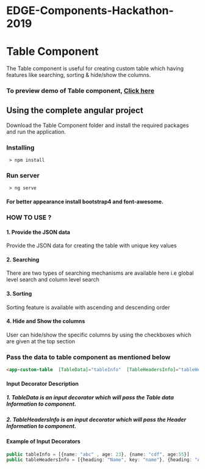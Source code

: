 # EDGE-Components-Hackathon-2019
# Table Component

The Table component is useful for creating custom table which having features like searching, sorting & hide/show the columns. 

<p align="center">
  
</p>

### To preview demo of Table component, [Click here](https://angular-wwpb6g.stackblitz.io/)

## Using the complete angular project
Download the Table Component folder and install the required packages and run the application.

### Installing

```
 > npm install
```

### Run server

```
 > ng serve
```
#### For better appearance install bootstrap4 and font-awesome.

### HOW TO USE ?

#### 1. Provide the JSON data
Provide the JSON data for creating the table with unique key values

#### 2. Searching
There are two types of searching mechanisms are available here i.e global level search and column level search

#### 3. Sorting
Sorting feature is available with ascending and descending order

#### 4. Hide and Show the columns
User can hide/show the specific columns by using the checkboxes which are given at the top section  

### Pass the data to table component as mentioned below

```html
<app-custom-table  [TableData]="tableInfo"  [TableHeadersInfo]="tableHeadersInfo"></app-custom-table>
```
#### Input Decorator Description

##### 1. TableData is an input decorator which will pass the Table data Information to component.

##### 2. TableHeadersInfo is an input decorator which will pass the Header Information to component.

#### Example of Input Decorators
```typescript
public tableInfo = [{name: "abc" , age: 23}, {name: "cdf", age:55}]
public tableHeadersInfo = [{heading: "Name", key: "name"}, {heading: "Age", key:"age"}]
```






